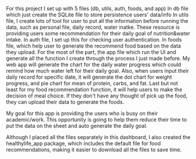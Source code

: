 For this project I set up with 5 files (db, utils, auth, foods, and app)
In db file which just create the SQLite file to store persistence users' data/info
In utils file, I create lots of tool for user to put all the information before running the data, such as personal file, daily record, water inatke. These resource is providing users some recommendation for their daily goal of nutrition&water intake. 
In auth file, I set up this for checking user authentication.
In foods file, which help user to generate the recommend food based on the data they upload.
For the most of the part, the app file which run the UI and generate all the function I create through the process I just made before. My web app will generate the chart for the daily water progress which could remind how much water left for their daily goal. Also, when users input their daily record for specific date, it will generate the dot chart for weight progress, and pie chart for mean of protein, carbs, and fat. Last but not least for my food recommendation function, it will help users to make the decision of meal choice. If they don't have any thought of pick up the food, they can upload their data to generate the foods.

My goal for this app is providing the users who is busy on their academic/work. This opportunity is going to help them reduce their time to put the data on the sheet and auto generate the daily goal.

Although I placed all the files separately in this dashboard, I also created the healthylife_app package, which includes the default file for food recommendations, making it easier to download all the files to save time.
